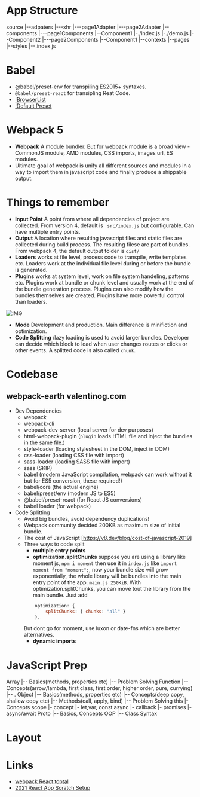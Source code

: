 # App Structure
 source
 |--adpaters
    |---xhr
    |---page1Adapter
    |---page2Adapter
 |--components
    |---page1Components
        |--Component1
            |-./index.js
            |-./demo.js
        |--Component2
    |---page2Components
        |--Component1
 |--contexts
 |--pages
 |--styles
 |--.index.js

# Babel
- @babel/preset-env for transpiling ES2015+ syntaxes.
- `@babel/preset-react` for transipling Reat Code.
- [!BrowserList](https://github.com/browserslist/browserslist#queries)
- [!Default Preset](https://babeljs.io/docs/en/babel-preset-env)

# Webpack 5

- **Webpack** A module bundler. But for webpack module is a broad view - CommonJS module, AMD modules, CSS imports, images url, ES modules.
- Ultimate goal of webpack is unify all different sources and modules in a way to import them in javascript code and finally produce a shippable output.

# Things to remember
- **Input Point** A point from where all dependencies of project are collected. From version 4, default is ` src/index.js` but configurable. Can have multiple entry points.
- **Output** A location where resulting javascript files and static files are collected during build process. The resulting filese are part of bundles. From webpack 4, the default output folder is `dist/`
- **Loaders** works at file level, process code to transpile, write templates etc. Loaders work at the individual file level during or before the bundle is generated.
- **Plugins** works at system level, work on file system handeling, patterns etc. Plugins work at bundle or chunk level and usually work at the end of the bundle generation process. Plugins can also modify how the bundles themselves are created. Plugins have more powerful control than loaders.

![IMG](https://i.stack.imgur.com/P7hTM.png)

- **Mode** Development and production. Main difference is minifiction and optimization. 
- **Code Splitting** /lazy loading is used to avoid larger bundles. Developer can decide which block to load when user changes routes or clicks or other events. A splitted code is also called `chunk`.


# Codebase

## webpack-earth valentinog.com 
- Dev Dependencies
    - webpack
    - webpack-cli
    - webpack-dev-server (local server for dev purposes)
    - html-webpack-plugin (`plugin` loads HTML file and inject the bundles in the same file.)
    - style-loader (loading stylesheet in the DOM, inject in DOM) 
    - css-loader (loading CSS file with import)
    - sass-loader (loading SASS file with import)
    - sass (SKIP)
    - babel (modern JavaScript compilation, webpack can work without it but for ES5 conversion, these required!)
    - babel/core (the actual engine)
    - babel/preset/env (modern JS to ES5)
    - @babel/preset-react (for React JS conversions)
    - babel loader (for webpack)
- Code Splitting
    - Avoid big bundles, avoid dependency duplications!
    - Webpack community decided 200KB as maximum size of initial bundle.
    - The cost of JavaScript [https://v8.dev/blog/cost-of-javascript-2019]
    - Three ways to code split
        - **multiple entry points** 
        - **optimization.splitChunks** suppose you are using a library like moment js, `npm i moment` then use it in `index.js` like `import moment from "moment";`, now your bundle size will grow exponentially, the whole library will be bundles into the main entry point of the app. `main.js 250KiB`. With optimization.splitChunks, you can move tout the library from the main bundle. Just add
        ```javascript
            optimization: {
                splitChunks: { chunks: "all" }
            },
        ```
        But dont go for moment, use luxon or date-fns which are better alternatives.
        - **dynamic imports** 

# JavaScript Prep
Array
 |-- Basics(methods, properties etc)
 |-- Problem Solving
Function
 |-- Concepts(arrow/lambda, first class, first order, higher order, pure, currying)
 |-- .
Object
 |-- Basics(methods, properties etc)
 |-- Concepts(deep copy, shallow copy etc)
 |-- Methods(call, apply, bind)
 |-- Problem Solving 
this
 |- Concepts
scope
 |- concept
 |- let,var, const
async
 |- callback
 |- promises
 |- async/await
Proto
 |-- Basics, Concepts
OOP
 |-- Class Syntax


# Layout


 # Links
 - [webpack React toptal](https://www.toptal.com/react/webpack-react-tutorial-pt-1)
 - [2021 React App Scratch Setup](https://michaeldcurry1.medium.com/how-to-setup-a-react-app-from-scratch-in-2021-f787bc5272a0)